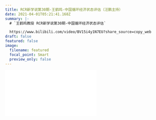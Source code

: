 ```yaml
---
title: RCR新学说第30期-王鹤鸣-中国循环经济状态评估（汪鹏主持）
date: 2021-04-01T05:21:41.168Z
summary: |-
  # `王鹤鸣教授 RCR新学说第30期-中国循环经济状态评估`

  https://www.bilibili.com/video/BV15i4y1N7EU?share_source=copy_web
draft: false
featured: false
image:
  filename: featured
  focal_point: Smart
  preview_only: false
---
```

<iframe src="//player.bilibili.com/player.html?aid=544958280&bvid=BV15i4y1N7EU&cid=318324327&page=1" scrolling="no" border="0" frameborder="no" framespacing="0" allowfullscreen="true"> </iframe>
